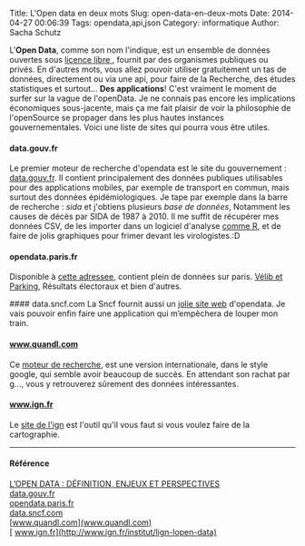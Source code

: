 Title: L'Open data en deux mots
Slug: open-data-en-deux-mots
Date: 2014-04-27 00:06:39
Tags: opendata,api,json
Category: informatique
Author: Sacha Schutz

<!-- <p class="img-header">
    <img src="images/post2/header.jpg">
</p> -->

L'**Open Data**, comme son nom l'indique, est un ensemble de données ouvertes sous [licence libre ](http://fr.wikipedia.org/wiki/Open_Database_License), fournit par des organismes publiques ou privés. En d'autres mots, vous allez pouvoir utiliser gratuitement un tas de données, directement ou via une api, pour faire de la Recherche, des études statistiques et surtout... **Des applications**! 
C'est vraiment le moment de surfer sur la vague de l'openData. Je ne connais pas encore les implications économiques sous-jacente,  mais ça me fait plaisir de voir la philosophie de l'openSource se propager dans les plus hautes instances gouvernementales. Voici une liste de sites qui pourra vous être utiles.

#### data.gouv.fr
Le premier moteur de recherche d'opendata est le site du gouvernement : [data.gouv.fr](http://www.data.gouv.fr/). Il contient principalement des données publiques utilisables pour des applications mobiles, par exemple de transport en commun,  mais surtout des données épidémiologiques. Je tape par exemple dans la barre de recherche : *sida* et j'obtiens plusieurs *base de données*, Notamment les causes de décès par SIDA de 1987 à 2010. Il me suffit de récupérer mes données CSV, de les importer dans un logiciel d'analyse [comme R](http://www.r-project.org/), et de faire de jolis graphiques pour frimer devant les virologistes.:D

#### opendata.paris.fr
Disponible à [cette adressee](http://opendata.paris.fr/explore/), contient plein de données sur paris. [Vélib et Parking](http://opendata.paris.fr/explore/dataset/mobilierstationnementparis2011/?tab=table),  Résultats électoraux et bien d'autres. 

#### data.sncf.com
La Sncf fournit aussi un [jolie site web](http://data.sncf.com/) d'opendata. Je vais pouvoir enfin faire une application qui m’empêchera de
 louper mon train.

#### www.quandl.com
Ce [moteur de recherche](http://www.quandl.com), est une version internationale, dans le style google, qui semble avoir beaucoup de succès.  En attendant son rachat par g..., vous y retrouverez sûrement des données intéressantes. 

#### www.ign.fr
Le [site de l'ign](http://www.ign.fr/institut/lign-lopen-data) est l'outil qu'il vous faut si vous voulez faire de la cartographie. 


* * *

#### Référence
[L’OPEN DATA : DÉFINITION, ENJEUX ET PERSPECTIVES](http://lecubevert.fr/open-data-definitions-enjeux-et-perspectives/)   
[data.gouv.fr](http://www.data.gouv.fr/)  
[opendata.paris.fr](http://opendata.paris.fr/explore/)  
[data.sncf.com](http://data.sncf.com/)  
[www.quandl.com](www.quandl.com)  
[ www.ign.fr](http://www.ign.fr/institut/lign-lopen-data)   






